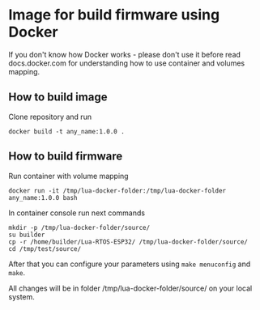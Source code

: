 # Image for build firmware using Docker

If you don't know how Docker works - please don't use it before read docs.docker.com for understanding how to use container and volumes mapping.

## How to build image

Clone repository and run
```
docker build -t any_name:1.0.0 .
```

## How to build firmware
Run container with volume mapping

```
docker run -it /tmp/lua-docker-folder:/tmp/lua-docker-folder any_name:1.0.0 bash
```

In container console run next commands
```
mkdir -p /tmp/lua-docker-folder/source/
su builder
cp -r /home/builder/Lua-RTOS-ESP32/ /tmp/lua-docker-folder/source/
cd /tmp/test/source/
```

After that you can configure your parameters using `make menuconfig` and `make`.

All changes will be in folder /tmp/lua-docker-folder/source/ on your local system.

